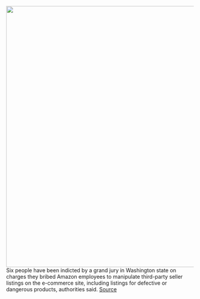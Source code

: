 <img src='https://cdn.vox-cdn.com/thumbor/cEbX5dPSXPO-Mw6Iig42gHiC3eY=/0x0:2040x1360/1200x800/filters:focal(857x517:1183x843)/cdn.vox-cdn.com/uploads/chorus_image/image/67435288/acastro_181114_1777_amazon_hq2_0002.0.jpg' width='700px' /><br/>
Six people have been indicted by a grand jury in Washington state on charges they bribed Amazon employees to manipulate third-party seller listings on the e-commerce site, including listings for defective or dangerous products, authorities said.
<a href='https://www.theverge.com/2020/9/19/21446549/six-people-indicted-amazon-bribery-marketplace-third-party-sellers'> Source <a/>